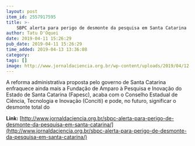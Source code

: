```yaml
---
layout: post
item_id: 2557917595
title: >-
    SBPC alerta para perigo de desmonte da pesquisa em Santa Catarina
author: Tatu D'Oquei
date: 2019-04-11 15:26:29
pub_date: 2019-04-11 15:26:29
time_added: 2019-04-13 13:36:08
category: 
tags: []
image: http://www.jornaldaciencia.org.br/wp-content/uploads/2019/04/12.jpg
---
```


A reforma administrativa proposta pelo governo de Santa Catarina enfraquece ainda mais a Fundação de Amparo à Pesquisa e Inovação do Estado de Santa Catarina (Fapesc), acaba com o Conselho Estadual de Ciência, Tecnologia e Inovação (Conciti) e pode, no futuro, significar o desmonte total do

**Link:** [http://www.jornaldaciencia.org.br/sbpc-alerta-para-perigo-de-desmonte-da-pesquisa-em-santa-catarina/](http://www.jornaldaciencia.org.br/sbpc-alerta-para-perigo-de-desmonte-da-pesquisa-em-santa-catarina/)

